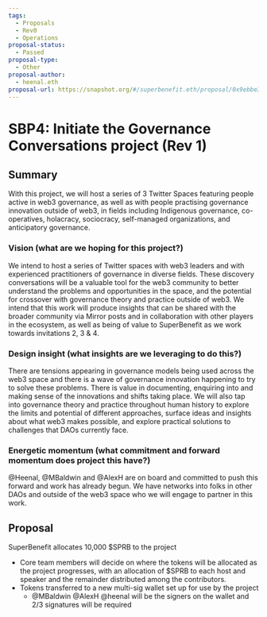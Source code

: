 ```yaml
---
tags:
  - Proposals
  - Rev0
  - Operations
proposal-status:
  - Passed
proposal-type:
  - Other
proposal-author:
  - heenal.eth
proposal-url: https://snapshot.org/#/superbenefit.eth/proposal/0x9ebbe3691c77702045f2bc54b1802a0dca611973625b81b87c3dc61bd12b2df9
---
```

# SBP4: Initiate the Governance Conversations project (Rev 1)

## Summary
With this project, we will host a series of 3 Twitter Spaces featuring people active in web3 governance, as well as with people practising governance innovation outside of web3, in fields including Indigenous governance, co-operatives, holacracy, sociocracy, self-managed organizations, and anticipatory governance.

### Vision (what are we hoping for this project?)
We intend to host a series of Twitter spaces with web3 leaders and with experienced practitioners of governance in diverse fields. These discovery conversations will be a valuable tool for the web3 community to better understand the problems and opportunities in the space, and the potential for crossover with governance theory and practice outside of web3. We intend that this work will produce insights that can be shared with the broader community via Mirror posts and in collaboration with other players in the ecosystem, as well as being of value to SuperBenefit as we work towards invitations 2, 3 & 4.

### Design insight (what insights are we leveraging to do this?)
There are tensions appearing in governance models being used across the web3 space and there is a wave of governance innovation happening to try to solve these problems. There is value in documenting, enquiring into and making sense of the innovations and shifts taking place. We will also tap into governance theory and practice throughout human history to explore the limits and potential of different approaches, surface ideas and insights about what web3 makes possible, and explore practical solutions to challenges that DAOs currently face.

### Energetic momentum (what commitment and forward momentum does project this have?)
@Heenal, @MBaldwin and @AlexH are on board and committed to push this forward and work has already begun. We have networks into folks in other DAOs and outside of the web3 space who we will engage to partner in this work. 

## Proposal
SuperBenefit allocates 10,000 $SPRB to the project
- Core team members will decide on where the tokens will be allocated as the project progresses, with an allocation of  $SPRB to each host and speaker and the remainder distributed among the contributors.
- Tokens transferred to a new multi-sig wallet set up for use by the project
	- @MBaldwin @AlexH @heenal will be the signers on the wallet and 2/3 signatures will be required
